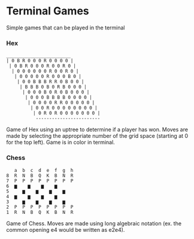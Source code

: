 # Terminal Games
Simple games that can be played in the terminal

### Hex
```
________________________
| 0 B R 0 0 0 R 0 0 0 0 |
 | 0 B R 0 0 0 R 0 0 R 0 |
  | 0 0 0 0 0 0 R 0 0 R 0 |
   | 0 0 0 0 0 R 0 0 0 B 0 |
    | 0 0 B B B R R 0 B 0 0 |
     | B B B 0 B 0 R B 0 0 0 |
      | 0 0 0 B 0 R 0 B 0 0 0 |
       | 0 0 0 B B B B 0 0 0 0 |
        | 0 0 0 0 R R 0 0 0 0 0 |
         | 0 0 R 0 0 0 0 0 0 0 0 |
          | 0 R 0 R 0 0 0 0 0 0 0 |
           ------------------------
```
Game of Hex using an uptree to determine if a player has won. Moves are made
by selecting the appropriate number of the grid space (starting at 0 for the 
top left). Game is in color in terminal.

### Chess

```
   a  b  c  d  e  f  g  h
8  R  N  B  Q  K  B  N  R 
7  P  P  P  P  P  P  P  P 
6  ▆    ▆    ▆    ▆      
5     ▆    ▆    ▆    ▆    
4  ▆    ▆    ▆    ▆       
3     ▆    ▆    ▆    ▆    
2  P  P  P  P  P  P  P  P 
1  R  N  B  Q  K  B  N  R 
```

Game of Chess. Moves are made using long algebraic notation (ex. the common 
opening e4 would be written as e2e4). 
